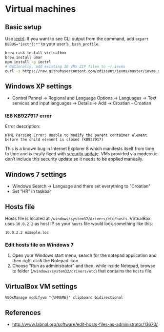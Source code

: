 # Virtual machines

## Basic setup

Use [iectrl](http://xdissent.github.io/iectrl/). If you want to see CLI output from the command, add `export DEBUG="iectrl:*"` to your user’s `.bash_profile`.

```sh
brew cask install virtualbox
brew install unar
npm install -g iectrl
# Optionally, add existing IE VMs ZIP files to ~/.ievms
curl -s https://raw.githubusercontent.com/xdissent/ievms/master/ievms.sh | env IEVMS_VERSIONS="9 10 EDGE" bash
```

## Windows XP settings

* Control Pannel → Regional and Language Options → Languages → Text services and input languages → Details → Add → Croatian - Croatian

### IE8 KB927917 error

Error description:

```
HTML Parsing Error: Unable to modify the parent container element before the child element is closed (KB927917)
```

This is a known bug in Internet Explorer 8 which manifests itself from time to time and is easily fixed with [security update](https://www.microsoft.com/en-us/download/details.aspx?id=23606). VMs provided via modern.ie don’t include this security update so it needs to be applied manually.

## Windows 7 settings

* Windows Search → Language and there set everything to "Croatian"
* Set "HR" in taskbar

## Hosts file

Hosts file is located at `/windows/system32/drivers/etc/hosts`. VirtualBox uses `10.0.2.2` as host IP so your `hosts` file would look something like this:

```
10.0.2.2 example.loc
```

### Edit hosts file on Windows 7

1. Open your Windows start menu, search for the notepad application and then right click the Notepad icon.
1. Choose "Run as administrator" and then, while inside Notepad, browse to folder (`/windows/system32/drivers/etc`) that contains the `hosts` file.

## VirtualBox VM settings

```
VBoxManage modifyvm "{VMNAME}" clipboard bidirectional
```

## References

* http://www.labnol.org/software/edit-hosts-files-as-administrator/13673/
